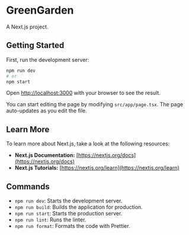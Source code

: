 # GreenGarden

A Next.js project.

## Getting Started

First, run the development server:

```bash
npm run dev
# or
npm start
```

Open [http://localhost:3000](http://localhost:3000) with your browser to see the result.

You can start editing the page by modifying `src/app/page.tsx`. The page auto-updates as you edit the file.

## Learn More

To learn more about Next.js, take a look at the following resources:

- **Next.js Documentation:** [https://nextjs.org/docs](https://nextjs.org/docs)
- **Next.js Tutorials:** [https://nextjs.org/learn](https://nextjs.org/learn)

## Commands

* `npm run dev`: Starts the development server.
* `npm run build`: Builds the application for production.
* `npm run start`: Starts the production server.
* `npm run lint`: Runs the linter.
* `npm run format`: Formats the code with Prettier.